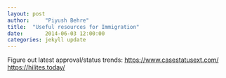 ```yaml
---
layout: post
author:     "Piyush Behre"
title:  "Useful resources for Immigration"
date:       2014-06-03 12:00:00
categories: jekyll update
---
```


Figure out latest approval/status trends:
https://www.casestatusext.com/
https://hilites.today/

